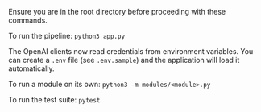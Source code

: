 Ensure you are in the root directory before proceeding with these commands.

To run the pipeline: `python3 app.py`

The OpenAI clients now read credentials from environment variables. You can
create a `.env` file (see `.env.sample`) and the application will load it
automatically.

To run a module on its own: `python3 -m modules/<module>.py`

To run the test suite: `pytest`

